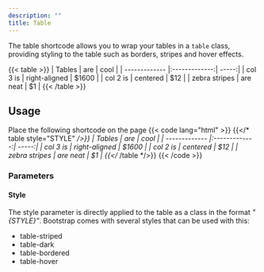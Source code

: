 ```yaml
---
description: ""
title: Table
---
```


The table shortcode allows you to wrap your tables in a <code>table</code> class, providing styling to the table such as borders, stripes and hover effects.

{{< table >}}
| Tables        | are           | cool  |
| ------------- |:-------------:| -----:|
| col 3 is      | right-aligned | $1600 |
| col 2 is      | centered      |   $12 |
| zebra stripes | are neat      |    $1 |
{{< /table >}}

## Usage
Place the following shortcode on the page
{{< code lang="html" >}}
{{</* table style="STYLE" */>}}
| Tables        | are           | cool  |
| ------------- |:-------------:| -----:|
| col 3 is      | right-aligned | $1600 |
| col 2 is      | centered      |   $12 |
| zebra stripes | are neat      |    $1 |
{{</* /table */>}}
{{< /code >}}

### Parameters
#### Style
The style parameter is directly applied to the table as a class in the format *"{STYLE}"*. Bootstrap comes with several styles that can be used with this:
- table-striped
- table-dark
- table-bordered
- table-hover
